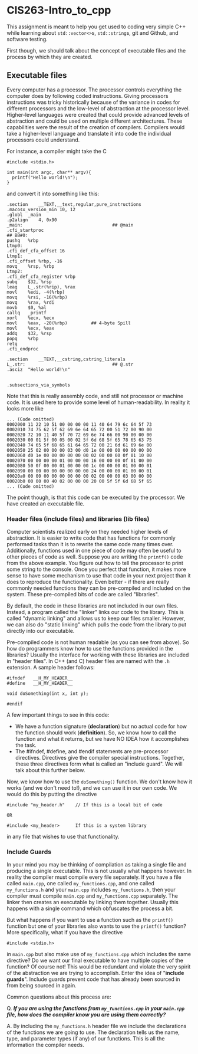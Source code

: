 # CIS263-Intro_to_cpp

This assignment is meant to help you get used to coding very simple C++ while learning about ```std::vector<>```s, ```std::string```s, git and Github, and software testing.

First though, we should talk about the concept of executable files and the process by which they are created.

## Executable files

Every computer has a processor.  The processor controls everything the computer does by following coded instructions.  Giving processors instructions was tricky historically because of the variance in codes for different processors and the low-level of abstraction at the processor level.  Higher-level languages were created that could provide advanced levels of abstraction and could be used on multiple different architectures.  These capabilities were the result of the creation of compilers.  Compilers would take a higher-level language and translate it into code the individual processors could understand.

For instance, a compiler might take the C
```
#include <stdio.h>

int main(int argc, char** argv){
  printf("Hello world!\n");
}

```

and convert it into something like this:

```
.section	__TEXT,__text,regular,pure_instructions
.macosx_version_min 10, 12
.globl	_main
.p2align	4, 0x90
_main:                                  ## @main
.cfi_startproc
## BB#0:
pushq	%rbp
Ltmp0:
.cfi_def_cfa_offset 16
Ltmp1:
.cfi_offset %rbp, -16
movq	%rsp, %rbp
Ltmp2:
.cfi_def_cfa_register %rbp
subq	$32, %rsp
leaq	L_.str(%rip), %rax
movl	%edi, -4(%rbp)
movq	%rsi, -16(%rbp)
movq	%rax, %rdi
movb	$0, %al
callq	_printf
xorl	%ecx, %ecx
movl	%eax, -20(%rbp)         ## 4-byte Spill
movl	%ecx, %eax
addq	$32, %rsp
popq	%rbp
retq
.cfi_endproc

.section	__TEXT,__cstring,cstring_literals
L_.str:                                 ## @.str
.asciz	"Hello world!\n"


.subsections_via_symbols
```

Note that this is really assembly code, and still not processor or machine code.  It is used here to provide some level of human-readability.  In reality it looks more like

```
... (Code omitted)
0002000 11 22 10 51 00 00 00 00 11 40 64 79 6c 64 5f 73
0002010 74 75 62 5f 62 69 6e 64 65 72 00 51 72 00 90 00
0002020 72 10 11 40 5f 70 72 69 6e 74 66 00 90 00 00 00
0002030 00 01 5f 00 05 00 02 5f 6d 68 5f 65 78 65 63 75
0002040 74 65 5f 68 65 61 64 65 72 00 21 6d 61 69 6e 00
0002050 25 02 00 00 00 03 00 d0 1e 00 00 00 00 00 00 00
0002060 d0 1e 00 00 00 00 00 00 02 00 00 00 0f 01 10 00
0002070 00 00 00 00 01 00 00 00 16 00 00 00 0f 01 00 00
0002080 50 0f 00 00 01 00 00 00 1c 00 00 00 01 00 00 01
0002090 00 00 00 00 00 00 00 00 24 00 00 00 01 00 00 01
00020a0 00 00 00 00 00 00 00 00 02 00 00 00 03 00 00 00
00020b0 00 00 00 40 02 00 00 00 20 00 5f 5f 6d 68 5f 65
... (Code omitted)
```

The point though, is that this code can be executed by the processor.  We have created an executable file.

### Header files (include files) and libraries (lib files)

Computer scientists realized early on they needed higher levels of abstraction.  It is easier to write code that has functions for commonly performed tasks than it is to rewrite the same code many times over.  Additionally, functions used in one piece of code may often be useful to other pieces of code as well.  Suppose you are writing the ```printf()``` code from the above example.  You figure out how to tell the processor to print some string to the console.  Once you perfect that function, it makes more sense to have some mechanism to use that code in your next project than it does to reproduce the functionality.  Even better - if there are really commonly needed functions they can be pre-compiled and included on the system.  These pre-compiled bits of code are called "libraries".

By default, the code in these libraries are not included in our own files.  Instead, a program called the "linker" links our code to the library.  This is called "dynamic linking" and allows us to keep our files smaller.  However, we can also do "static linking" which pulls the code from the library to put directly into our executable.

Pre-compiled code is not human readable (as you can see from above).  So how do programmers know how to use the functions provided in the libraries?  Usually the interface for working with these libraries are included in "header files".  In C++ (and C) header files are named with the ```.h``` extension.  A sample header follows:

```
#ifndef   __H_MY_HEADER__
#define   __H_MY_HEADER__

void doSomething(int x, int y);

#endif
```

A few important things to see in this code:
  - We have a function signature (**declaration**) but no actual code for how the function should work (**definition**).  So, we know how to call the function and what it returns, but we have NO IDEA how it accomplishes the task.
  - The #ifndef, #define, and #endif statements are pre-processor directives.  Directives give the compiler special instructions.  Together, these three directives form what is called an "include guard".  We will talk about this further below.

Now, we know how to use the ```doSomething()``` function.  We don't know how it works (and we don't need to!), and we can use it in our own code.  We would do this by putting the directive

```
#include "my_header.h"    // If this is a local bit of code

OR

#include <my_header>      If this is a system library
```

in any file that wishes to use that functionality.

### Include Guards

In your mind you may be thinking of compilation as taking a single file and producing a single executable.  This is not usually what happens however.  In reality the compiler must compile every file separately.  If you have a file called ```main.cpp```, one called ```my_functions.cpp```, and one called ```my_functions.h``` and your ```main.cpp``` includes ```my_functions.h```, then your compiler must compile ```main.cpp``` and ```my_functions.cpp``` separately.  The linker then creates an executable by linking them together.  Usually this happens with a single command which obfuscates the process a bit.

But what happens if you want to use a function such as the ```printf()``` function but one of your libraries also wants to use the ```printf()``` function?  More specifically, what if you have the directive
```
#include <stdio.h>
```
in ```main.cpp``` but also make use of ```my_functions.cpp``` which includes the same directive?  Do we want our final executable to have multiple copies of the function?  Of course not!  This would be redundant and violate the very spirit of the abstraction we are trying to accomplish.  Enter the idea of "**include guards**".  Include guards prevent code that has already been sourced in from being sourced in again.

Common questions about this process are:

  Q. ***If you are using the functions from ```my_functions.cpp``` in your ```main.cpp``` file, how does the compiler know you are using them correctly?***

  A.  By including the ```my_functions.h``` header file we include the declarations of the functions we are going to use.  The declaration tells us the name, type, and parameter types (if any) of our functions.  This is all the information the compiler needs.
